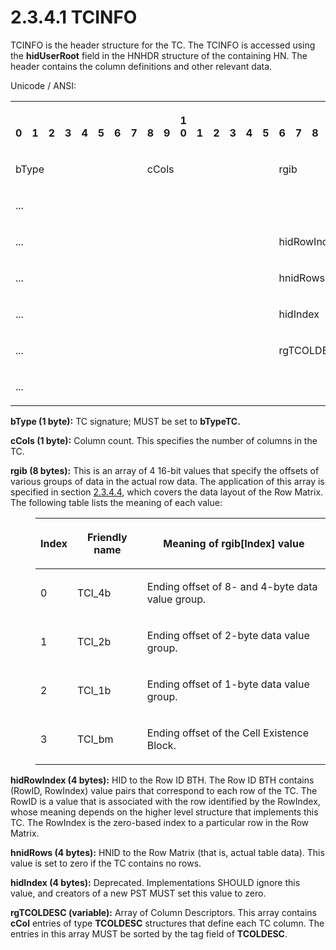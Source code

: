 <html dir="LTR" xmlns:mshelp="http://msdn.microsoft.com/mshelp" xmlns:ddue="http://ddue.schemas.microsoft.com/authoring/2003/5" xmlns:xlink="http://www.w3.org/1999/xlink" xmlns:tool="http://www.microsoft.com/tooltip">
    <head>
        <meta http-equiv="Content-Type" content="text/html; CHARSET=utf-8"></meta>
        <meta name="save" content="history"></meta>
        <title>2.3.4.1 TCINFO</title>
        <xml>
            <mshelp:toctitle title="2.3.4.1 TCINFO"></mshelp:toctitle>
            <mshelp:rltitle title="[MS-PST]: TCINFO"></mshelp:rltitle>
            <mshelp:keyword index="A" term="45b3a0c5-d6d6-4e02-aebf-13766ff693f0"></mshelp:keyword>
            <mshelp:attr name="DCSext.ContentType" value="open specification"></mshelp:attr>
            <mshelp:attr name="AssetID" value="45b3a0c5-d6d6-4e02-aebf-13766ff693f0"></mshelp:attr>
            <mshelp:attr name="TopicType" value="kbRef"></mshelp:attr>
            <mshelp:attr name="DCSext.Title" value="[MS-PST]: TCINFO" />
        </xml>
    </head>
    <body>
        <div id="header">
            <h1 class="heading">2.3.4.1 TCINFO</h1>
        </div>
        <div id="mainSection">
            <div id="mainBody">
                <div id="allHistory" class="saveHistory"></div>
                <div id="sectionSection0" class="section" name="collapseableSection">
                    

<p>TCINFO is the header structure for the TC. The TCINFO is
accessed using the <b>hidUserRoot</b> field in the HNHDR structure of the
containing HN. The header contains the column definitions and other relevant
data.</p>

<p>Unicode / ANSI:</p>

<table>
 <tr>
  <th><p><br>0</p></th>
  <th><p><br>1</p></th>
  <th><p><br>2</p></th>
  <th><p><br>3</p></th>
  <th><p><br>4</p></th>
  <th><p><br>5</p></th>
  <th><p><br>6</p></th>
  <th><p><br>7</p></th>
  <th><p><br>8</p></th>
  <th><p><br>9</p></th>
  <th><p>1<br>0</p></th>
  <th><p><br>1</p></th>
  <th><p><br>2</p></th>
  <th><p><br>3</p></th>
  <th><p><br>4</p></th>
  <th><p><br>5</p></th>
  <th><p><br>6</p></th>
  <th><p><br>7</p></th>
  <th><p><br>8</p></th>
  <th><p><br>9</p></th>
  <th><p>2<br>0</p></th>
  <th><p><br>1</p></th>
  <th><p><br>2</p></th>
  <th><p><br>3</p></th>
  <th><p><br>4</p></th>
  <th><p><br>5</p></th>
  <th><p><br>6</p></th>
  <th><p><br>7</p></th>
  <th><p><br>8</p></th>
  <th><p><br>9</p></th>
  <th><p>3<br>0</p></th>
  <th><p><br>1</p></th>
 </tr>
 <tr>
  <td colspan="8">
  <p>bType</p>
  </td>
  <td colspan="8">
  <p>cCols</p>
  </td>
  <td colspan="16">
  <p>rgib</p>
  </td>
 </tr>
 <tr>
  <td colspan="32">
  <p>...</p>
  </td>
 </tr>
 <tr>
  <td colspan="16">
  <p>...</p>
  </td>
  <td colspan="16">
  <p>hidRowIndex</p>
  </td>
 </tr>
 <tr>
  <td colspan="16">
  <p>...</p>
  </td>
  <td colspan="16">
  <p>hnidRows</p>
  </td>
 </tr>
 <tr>
  <td colspan="16">
  <p>...</p>
  </td>
  <td colspan="16">
  <p>hidIndex</p>
  </td>
 </tr>
 <tr>
  <td colspan="16">
  <p>...</p>
  </td>
  <td colspan="16">
  <p>rgTCOLDESC
  (variable)</p>
  </td>
 </tr>
 <tr>
  <td colspan="32">
  <p>...</p>
  </td>
 </tr>
</table>

<p><b>bType (1 byte):</b> TC signature; MUST be set to <b>bTypeTC.</b></p>

<p><b>cCols (1 byte):</b> Column count. This specifies
the number of columns in the TC.</p>

<p><b>rgib (8 bytes):</b> This is an array of 4 16-bit
values that specify the offsets of various groups of data in the actual row
data. The application of this array is specified in section <a href="7f5ec68f-d4fd-404f-95c3-fe3495a034ec.md">2.3.4.4</a>, which covers the
data layout of the Row Matrix. The following table lists the meaning of each
value:</p>

<dl>
<dd>
<table>
 <thead>
  <tr>
   <th>
   <p>Index</p>
   </th>
   <th>
   <p>Friendly
   name</p>
   </th>
   <th>
   <p>Meaning
   of rgib[Index] value</p>
   </th>
  </tr>
 </thead>
 <tr>
  <td>
  <p>0</p>
  </td>
  <td>
  <p>TCI_4b</p>
  </td>
  <td>
  <p>Ending
  offset of 8- and 4-byte data value group.</p>
  </td>
 </tr>
 <tr>
  <td>
  <p>1</p>
  </td>
  <td>
  <p>TCI_2b</p>
  </td>
  <td>
  <p>Ending
  offset of 2-byte data value group.</p>
  </td>
 </tr>
 <tr>
  <td>
  <p>2</p>
  </td>
  <td>
  <p>TCI_1b</p>
  </td>
  <td>
  <p>Ending
  offset of 1-byte data value group.</p>
  </td>
 </tr>
 <tr>
  <td>
  <p>3</p>
  </td>
  <td>
  <p>TCI_bm</p>
  </td>
  <td>
  <p>Ending
  offset of the Cell Existence Block.</p>
  </td>
 </tr>
</table>
</dd></dl>

<p><b>hidRowIndex (4 bytes):</b> HID to the Row ID BTH.
The Row ID BTH contains (RowID, RowIndex) value pairs that correspond to each
row of the TC. The RowID is a value that is associated with the row identified
by the RowIndex, whose meaning depends on the higher level structure that
implements this TC. The RowIndex is the zero-based index to a particular row in
the Row Matrix.</p>

<p><b>hnidRows (4 bytes):</b> HNID to the Row Matrix
(that is, actual table data). This value is set to zero if the TC contains no
rows.</p>

<p><b>hidIndex (4 bytes):</b> Deprecated.
Implementations SHOULD ignore this value, and creators of a new PST MUST set
this value to zero.</p>

<p><b>rgTCOLDESC (variable):</b> Array of Column
Descriptors. This array contains <b>cCol</b> entries of type <b>TCOLDESC</b>
structures that define each TC column. The entries in this array MUST be sorted
by the tag field of <b>TCOLDESC</b>.</p>
                </div>
            </div>
        </div>
    </body>
</html>